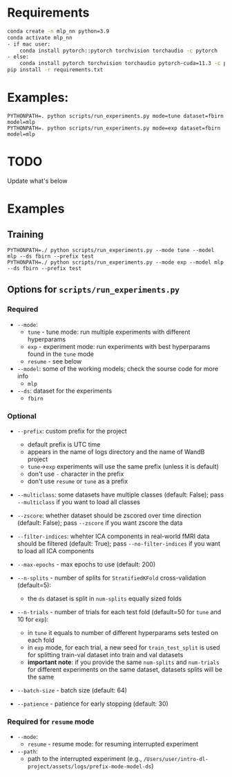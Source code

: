 # Requirements

```bash
conda create -n mlp_nn python=3.9
conda activate mlp_nn
- if mac user:
    conda install pytorch::pytorch torchvision torchaudio -c pytorch
- else:
    conda install pytorch torchvision torchaudio pytorch-cuda=11.3 -c pytorch -c nvidia
pip install -r requirements.txt
```

# Examples:
```
PYTHONPATH=. python scripts/run_experiments.py mode=tune dataset=fbirn model=mlp
PYTHONPATH=. python scripts/run_experiments.py mode=exp dataset=fbirn model=mlp
```
# TODO
Update what's below

# Examples
## Training
```
PYTHONPATH=./ python scripts/run_experiments.py --mode tune --model mlp --ds fbirn --prefix test
PYTHONPATH=./ python scripts/run_experiments.py --mode exp --model mlp --ds fbirn --prefix test
```

## Options for `scripts/run_experiments.py`

### Required
- `--mode`: 
    - `tune` - tune mode: run multiple experiments with different hyperparams
    - `exp` - experiment mode: run experiments with best hyperparams found in the `tune` mode
    - `resume` - see below
- `--model`: some of the working models; check the sourse code for more info
    - `mlp`
- `--ds`: dataset for the experiments
    - `fbirn`


### Optional
- `--prefix`: custom prefix for the project
    - default prefix is UTC time
    - appears in the name of logs directory and the name of WandB project
    - `tune`->`exp` experiments will use the same prefix (unless it is default)
    - don't use `-` character in the prefix
    - don't use `resume` or `tune` as a prefix

- `--multiclass`: some datasets have multiple classes (default: False); pass `--multiclass` if you want to load all classes

- `--zscore`: whether dataset should be zscored over time direction (default: False); pass `--zscore` if you want zscore the data

- `--filter-indices`: whehter ICA components in real-world fMRI data should be filtered (default: True); pass `--no-filter-indices` if you want to load all ICA components

- `--max-epochs` - max epochs to use (default: 200)

- `--n-splits` - number of splits for `StratifiedKFold` cross-validation (default=5):
    - the `ds` dataset is split in `num-splits` equally sized folds

- `--n-trials` - number of trials for each test fold (default=50 for `tune` and 10 for `exp`):
    - in `tune` it equals to number of different hyperparams sets tested on each fold
    - in `exp` mode, for each trial, a new seed for `train_test_split` is used for splitting train-val dataset into train and val datasets
    - **important note**: if you provide the same `num-splits` and `num-trials` for different experiments on the same dataset, datasets splits will be the same

- `--batch-size` - batch size (default: 64)
- `--patience` - patience for early stopping (default: 30)

### Required for `resume` mode
- `--mode`: 
    - `resume` - resume mode: for resuming interrupted experiment
- `--path`:
    - path to the interrupted experiment (e.g., `/Users/user/intro-dl-project/assets/logs/prefix-mode-model-ds`)

